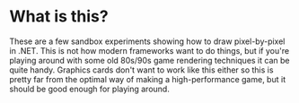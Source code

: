 # What is this?

These are a few sandbox experiments showing how to draw pixel-by-pixel in .NET.  This is not how modern frameworks want to do things, but if you're playing around with some old 80s/90s game rendering techniques it can be quite handy.  Graphics cards don't want to work like this either so this is pretty far from the optimal way of making a high-performance game, but it should be good enough for playing around.